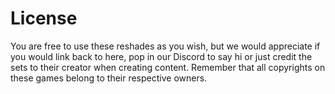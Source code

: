 # License

You are free to use these reshades as you wish, but we would appreciate if you would link back to here, pop in our Discord to say hi or just credit the sets to their creator when creating content. Remember that all copyrights on these games belong to their respective owners.